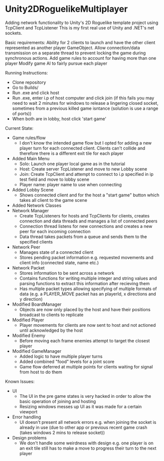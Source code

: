 # Unity2DRoguelikeMultiplayer

Adding network functionality to Unity's 2D Roguelike template project using TcpClient and TcpListener
This is my first real use of Unity and .NET's net sockets.

Basic requirements:
Ability for 2 clients to launch and have the other client represented as another player GameObject.
Allow connection/data transmission on a separate thread to prevent locking the game during synchronous actions.
Add game rules to account for having more than one player
Modify game AI to fairly pursue each player

Running Instructions:
 - Clone repository
 - Go to Builds/
 - Run .exe and click host
 - Run .exe, enter i.p of host computer and click join (if this fails you may need to wait 2 minutes for windows to release a lingering closed socket, sometimes from a previous killed game isntance (solution is use a range of ports))
 - When both are in lobby, host click 'start game'

Current State:
 - Game rules/flow
   - I don't know the intended game flow but I opted for adding a new player turn for each connected client. Clients can't collide and therefore there is a different exit tile for each player
 - Added Main Menu
   - Solo: Launch one player local game as in the tutorial
   - Host: Create server TcpListener and move to new Lobby scene
   - Join: Create TcpClient and attempt to connect to i.p specified in ip test field and move to lobby scene
   - Player name: player name to use when connecting
 - Added Lobby Scene
   - Shows connected client and for the host a "start game" button which takes all client to the game scene
 - Added Network Classes
  - Network Manager
    - Create TcpListeners for hosts and TcpClients for clients, creates connection and data threads and manages a list of connected peers
	- Connection thread listens for new connections and creates a new peer for each incoming connection
	- Data thread takes packets from a queue and sends them to the specified clients
  - Network Peer
	- Manages state of a connected client
	- Stores pending packet information e.g. requested movements and client info (connected state, name etc.)
  - Network Packet
    - Stores information to be sent across a network
	- Contains functions for writing multiple integer and string values and parsing functions to extract this information after recieving them
	- Has multiple packet types allowing specifying of multiple formats of data (e.g. a PLAYER_MOVE packet has an playerId, x directions and y direction)
  - Modified BoardManager
    - Objects are now only placed by the host and have their positions broadcast to clients to replicate
  - Modified Player
    - Player movements for clients are now sent to host and not actioned until acknowledged by the host
  - Modified Enemy
    - Before moving each frame enemies attempt to target the closest player
  - Modified GameManager
    - Added logic to have multiple player turns
	- Added combined "food" levels for a joint score
	- Game flow deferred at multiple points for clients waiting for signal from host to do them

Known Issues:
 - UI
   - The UI in the pre game states is very hacked in order to allow the basic operation of joining and hosting
   - Resizing windows messes up UI as it was made for a certain viewport
 - Error handling
   - UI doesn't present all network errors e.g. when joining the socket is already in use (due to other app or previous recent game crash (takes windows 2 mins to release socket))
 - Design problems
   - We don't handle some weirdness with design e.g. one player is on an exit tile still has to make a move to progress their turn to the next player
